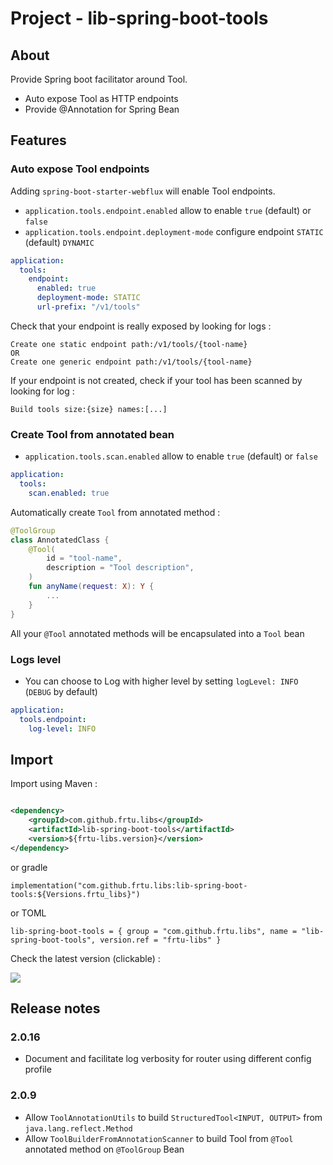 # Project - lib-spring-boot-tools

## About

Provide Spring boot facilitator around Tool.

* Auto expose Tool as HTTP endpoints
* Provide @Annotation for Spring Bean

## Features

### Auto expose Tool endpoints

Adding `spring-boot-starter-webflux` will enable Tool endpoints.

* `application.tools.endpoint.enabled` allow to enable `true` (default) or `false`
* `application.tools.endpoint.deployment-mode` configure endpoint `STATIC` (default) `DYNAMIC`

```yaml
application:
  tools:
    endpoint:
      enabled: true
      deployment-mode: STATIC
      url-prefix: "/v1/tools"
```

Check that your endpoint is really exposed by looking for logs :

```
Create one static endpoint path:/v1/tools/{tool-name}
OR
Create one generic endpoint path:/v1/tools/{tool-name}
```

If your endpoint is not created, check if your tool has been scanned by looking for log :

```
Build tools size:{size} names:[...]
```

### Create Tool from annotated bean

* `application.tools.scan.enabled` allow to enable `true` (default) or `false`

```yaml
application:
  tools:
    scan.enabled: true
```

Automatically create `Tool` from annotated method :

```kotlin
@ToolGroup
class AnnotatedClass {
    @Tool(
        id = "tool-name",
        description = "Tool description",
    )
    fun anyName(request: X): Y {
        ...
    }
}
```

All your `@Tool` annotated methods will be encapsulated into a `Tool` bean

### Logs level

* You can choose to Log with higher level by setting `logLevel: INFO` (`DEBUG` by default)

```yaml
application:
  tools.endpoint:
    log-level: INFO
```

## Import

Import using Maven :

```XML

<dependency>
    <groupId>com.github.frtu.libs</groupId>
    <artifactId>lib-spring-boot-tools</artifactId>
    <version>${frtu-libs.version}</version>
</dependency>
```

or gradle

```
implementation("com.github.frtu.libs:lib-spring-boot-tools:${Versions.frtu_libs}")
```

or TOML

```
lib-spring-boot-tools = { group = "com.github.frtu.libs", name = "lib-spring-boot-tools", version.ref = "frtu-libs" }
```

Check the latest version (clickable) :

[<img src="https://img.shields.io/maven-central/v/com.github.frtu.libs/lib-spring-boot-tools.svg?label=latest%20release%20:%20lib-spring-boot-tools"/>](https://search.maven.org/#search%7Cga%7C1%7Ca%3A%22lib-utils%22+g%3A%22com.github.frtu.libs%22)

## Release notes

### 2.0.16

* Document and facilitate log verbosity for router using different config profile

### 2.0.9

* Allow `ToolAnnotationUtils` to build `StructuredTool<INPUT, OUTPUT>` from `java.lang.reflect.Method`
* Allow `ToolBuilderFromAnnotationScanner` to build Tool from `@Tool` annotated method on `@ToolGroup` Bean
